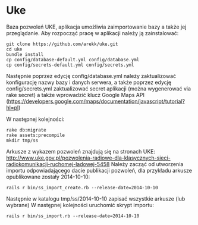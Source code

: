 Uke
===

Baza pozwoleń UKE, aplikacja umożliwia zaimportowanie bazy a także jej przeglądanie. Aby rozpocząć pracę w aplikacji należy ją zainstalować:

```
git clone https://github.com/arekk/uke.git
cd uke
bundle install
cp config/database-default.yml config/database.yml
cp config/secrets-default.yml config/secrets.yml
```

Następnie poprzez edycję config/database.yml należy zaktualizować konfigurację nazwy bazy i danych serwera, a także poprzez
edycję config/secrets.yml zaktualizować secret aplikacji (można wygenerować via rake secret) a także wprowadzić klucz Google
Maps API (https://developers.google.com/maps/documentation/javascript/tutorial?hl=pl)

W następnej kolejności:

```
rake db:migrate
rake assets:precompile
mkdir tmp/ss
```
Arkusze z wykazem pozwoleń znajdują się na stronach UKE: http://www.uke.gov.pl/pozwolenia-radiowe-dla-klasycznych-sieci-radiokomunikacji-ruchomej-ladowej-5458
Należy zacząć od utworzenia importu odpowiadającego dacie publikacji pozwoleń, dla przykładu arkusze opublikowane zostały 2014-10-10:

```
rails r bin/ss_import_create.rb --release-date=2014-10-10
```

Następnie w katalogu tmp/ss/2014-10-10 zapisać wszystkie arkusze (lub wybrane)
W następnej kolejności uruchomić skrypt importu:

```
rails r bin/ss_import.rb --release-date=2014-10-10
```
